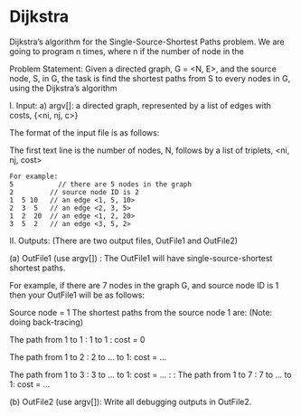 # Dijkstra

Dijkstra’s algorithm for the Single-Source-Shortest Paths problem. We are going to program n times, where n if the number of node in the

Problem Statement: Given a directed graph, G = <N, E>, and the source node, S, in G, the task is find the shortest paths from S to every nodes in G, using the Dijkstra’s algorithm

I. Input:
	a)  argv[]: a directed graph, represented by a list of edges with costs, {<ni, nj, c>}
		
The format of the input file is as follows:

The first text line is the number of nodes, N, follows by a list of triplets, <ni, nj, cost>
 
	For example:
	5	        // there are 5 nodes in the graph
   	2         // source node ID is 2  
	1  5 10   // an edge <1, 5, 10>
    2  3  5   // an edge <2, 3, 5>
    1  2  20  // an edge <1, 2, 20>
	3  5  2   // an edge <3, 5, 2>


II. Outputs: (There are two output files, OutFile1 and OutFile2) 

(a) OutFile1 (use argv[]) :  The OutFile1 will have  single-source-shortest shortest paths.

For example, if there are 7 nodes in the graph G, and source node ID is 1
then your OutFile1 will be as follows:

Source node  = 1 
The shortest paths  from the source node 1 are: (Note: doing back-tracing)

The path from 1 to 1 :  1 to 1 : cost = 0 

The path from 1 to 2 :  2 to … to 1: cost = ...

The path from 1 to 3 :  3 to … to 1: cost = ...
:
:
The path from 1 to 7 :  7 to … to 1: cost = ...

(b) OutFile2 (use argv[]): Write all debugging outputs in OutFile2. 
